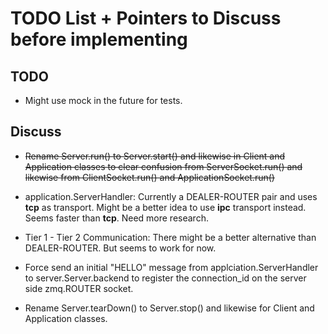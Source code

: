 TODO List + Pointers to Discuss before implementing
===================================================

TODO
----

* Might use mock in the future for tests.

Discuss
-------

* ~~Rename Server.run() to Server.start() and likewise in Client and Application classes to clear confusion from ServerSocket.run() and likewise from ClientSocket.run() and ApplicationSocket.run()~~

* application.ServerHandler: Currently a DEALER-ROUTER pair and uses __tcp__ as transport. Might be a better idea to use __ipc__ transport instead. Seems faster than __tcp__. Need more research.

* Tier 1 - Tier 2 Communication: There might be a better alternative than DEALER-ROUTER. But seems to work for now.

* Force send an initial "HELLO" message from applciation.ServerHandler to server.Server.backend to register the connection_id on the server side zmq.ROUTER socket.

* Rename Server.tearDown() to Server.stop() and likewise for Client and Application classes.